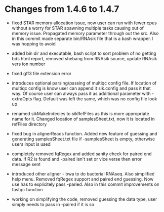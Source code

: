 # Changes from 1.4.6 to 1.4.7 

- fixed STAR memory allocation issue, now user can run with fewer cpus without a worry for STAR spawning multiple tasks causing out of memory issue. Propagated memory parameter through out the src. Also in this commit made separate bin/RNAsik file that is a bash wrapper. I was hopping to avoid

- added bin dir and executable, bash script to sort problem of no getting bds html report, removed shebang from RNAsik source, update RNAsik vers
ion number

- fixed gff3 file extension error

- introduces optional parsing/passing of multiqc config file. If location of multiqc config is know user can append it sik.config and pass it that way. Of course user can always pass it as additional parameter with -extraOpts flag. Default was left the same, which was no config file look up 


- renamed sikMakeIndecies to sikRefFiles as this is more appropriate name for it. Changed location of samplesSheet.txt, now it is located in refFiles directory

- fixed bug in alignerReads function. Added new feature of guessing and generating samplesSheet.txt file if -samplesSheet is empty, otherwise users input is used

- completely removed fqRegex and added sanity check for paired end data. If R2 is found and -paired isn't set or vice verse then error message sent

- introduced other aligner - bwa to do bacterial RNAseq. Also simplified help menu. Removed fqRegex support and paired end guessing. Now use has to explicitely pass -paried. Also in this commit improvements on fastqc function

- working on simplifying the code, removed guessing the data type, user simply needs to pass in -paired if it is so

